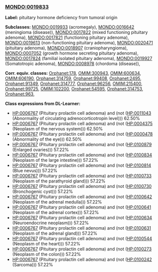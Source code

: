 
### [MONDO:0019833](http://purl.obolibrary.org/obo/MONDO_0019833)
**Label:** pituitary hormone deficiency from tumoral origin

**Subclasses:** [MONDO:0019933](http://purl.obolibrary.org/obo/MONDO_0019933) (acromegaly), [MONDO:0016642](http://purl.obolibrary.org/obo/MONDO_0016642) (meningioma (disease)), [MONDO:0017822](http://purl.obolibrary.org/obo/MONDO_0017822) (mixed functioning pituitary adenoma), [MONDO:0017821](http://purl.obolibrary.org/obo/MONDO_0017821) (functioning pituitary adenoma), [MONDO:0019613](http://purl.obolibrary.org/obo/MONDO_0019613) (non-functioning pituitary adenoma), [MONDO:0020471](http://purl.obolibrary.org/obo/MONDO_0020471) (pituitary adenoma), [MONDO:0018907](http://purl.obolibrary.org/obo/MONDO_0018907) (craniopharyngioma), [MONDO:0007052](http://purl.obolibrary.org/obo/MONDO_0007052) (growth hormone secreting pituitary adenoma), [MONDO:0017824](http://purl.obolibrary.org/obo/MONDO_0017824) (familial isolated pituitary adenoma), [MONDO:0019927](http://purl.obolibrary.org/obo/MONDO_0019927) (Somatotropic adenoma), [MONDO:0008978](http://purl.obolibrary.org/obo/MONDO_0008978) (chordoma (disease)), 

**Corr. equiv. classes:** [Orphanet:178](http://www.orpha.net/ORDO/Orphanet_178), [OMIM:300943](http://purl.obolibrary.org/obo/OMIM_300943), [OMIM:600634](http://purl.obolibrary.org/obo/OMIM_600634), [OMIM:606190](http://purl.obolibrary.org/obo/OMIM_606190), [Orphanet:314759](http://www.orpha.net/ORDO/Orphanet_314759), [Orphanet:99408](http://www.orpha.net/ORDO/Orphanet_99408), [Orphanet:2495](http://www.orpha.net/ORDO/Orphanet_2495), [Orphanet:91349](http://www.orpha.net/ORDO/Orphanet_91349), [Orphanet:314777](http://www.orpha.net/ORDO/Orphanet_314777), [Orphanet:96256](http://www.orpha.net/ORDO/Orphanet_96256), [OMIM:215400](http://purl.obolibrary.org/obo/OMIM_215400), [Orphanet:99725](http://www.orpha.net/ORDO/Orphanet_99725), [OMIM:102200](http://purl.obolibrary.org/obo/OMIM_102200), [Orphanet:54595](http://www.orpha.net/ORDO/Orphanet_54595), [Orphanet:314753](http://www.orpha.net/ORDO/Orphanet_314753), [Orphanet:963](http://www.orpha.net/ORDO/Orphanet_963), 

**Class expressions from DL-Learner:**

- [HP:0006767](http://purl.obolibrary.org/obo/HP_0006767) (Pituitary prolactin cell adenoma) and (not ([HP:0011043](http://purl.obolibrary.org/obo/HP_0011043) (Abnormality of circulating adrenocorticotropin level))) 62.50%
- [HP:0006767](http://purl.obolibrary.org/obo/HP_0006767) (Pituitary prolactin cell adenoma) and (not ([HP:0004375](http://purl.obolibrary.org/obo/HP_0004375) (Neoplasm of the nervous system))) 62.50%
- [HP:0006767](http://purl.obolibrary.org/obo/HP_0006767) (Pituitary prolactin cell adenoma) and (not ([HP:0000478](http://purl.obolibrary.org/obo/HP_0000478) (Abnormality of the eye))) 62.50%
- [HP:0006767](http://purl.obolibrary.org/obo/HP_0006767) (Pituitary prolactin cell adenoma) and (not ([HP:0100879](http://purl.obolibrary.org/obo/HP_0100879) (Enlarged ovaries))) 57.22%
- [HP:0006767](http://purl.obolibrary.org/obo/HP_0006767) (Pituitary prolactin cell adenoma) and (not ([HP:0100834](http://purl.obolibrary.org/obo/HP_0100834) (Neoplasm of the large intestine))) 57.22%
- [HP:0006767](http://purl.obolibrary.org/obo/HP_0006767) (Pituitary prolactin cell adenoma) and (not ([HP:0100814](http://purl.obolibrary.org/obo/HP_0100814) (Blue nevus))) 57.22%
- [HP:0006767](http://purl.obolibrary.org/obo/HP_0006767) (Pituitary prolactin cell adenoma) and (not ([HP:0100733](http://purl.obolibrary.org/obo/HP_0100733) (Neoplasm of the parathyroid gland))) 57.22%
- [HP:0006767](http://purl.obolibrary.org/obo/HP_0006767) (Pituitary prolactin cell adenoma) and (not ([HP:0100730](http://purl.obolibrary.org/obo/HP_0100730) (Bronchogenic cyst))) 57.22%
- [HP:0006767](http://purl.obolibrary.org/obo/HP_0006767) (Pituitary prolactin cell adenoma) and (not ([HP:0100642](http://purl.obolibrary.org/obo/HP_0100642) (Neoplasm of the adrenal medulla))) 57.22%
- [HP:0006767](http://purl.obolibrary.org/obo/HP_0006767) (Pituitary prolactin cell adenoma) and (not ([HP:0100641](http://purl.obolibrary.org/obo/HP_0100641) (Neoplasm of the adrenal cortex))) 57.22%
- [HP:0006767](http://purl.obolibrary.org/obo/HP_0006767) (Pituitary prolactin cell adenoma) and (not ([HP:0100634](http://purl.obolibrary.org/obo/HP_0100634) (Neuroendocrine neoplasm))) 57.22%
- [HP:0006767](http://purl.obolibrary.org/obo/HP_0006767) (Pituitary prolactin cell adenoma) and (not ([HP:0100631](http://purl.obolibrary.org/obo/HP_0100631) (Neoplasm of the adrenal gland))) 57.22%
- [HP:0006767](http://purl.obolibrary.org/obo/HP_0006767) (Pituitary prolactin cell adenoma) and (not ([HP:0100544](http://purl.obolibrary.org/obo/HP_0100544) (Neoplasm of the heart))) 57.22%
- [HP:0006767](http://purl.obolibrary.org/obo/HP_0006767) (Pituitary prolactin cell adenoma) and (not ([HP:0100273](http://purl.obolibrary.org/obo/HP_0100273) (Neoplasm of the colon))) 57.22%
- [HP:0006767](http://purl.obolibrary.org/obo/HP_0006767) (Pituitary prolactin cell adenoma) and (not ([HP:0100242](http://purl.obolibrary.org/obo/HP_0100242) (Sarcoma))) 57.22%



